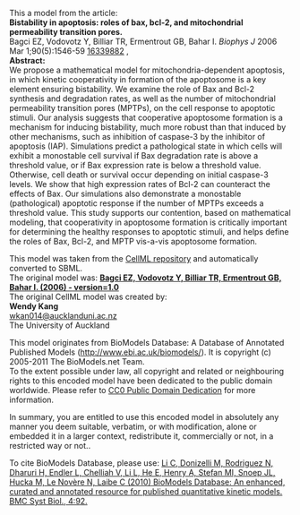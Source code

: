 

This a model from the article:  
**Bistability in apoptosis: roles of bax, bcl-2, and mitochondrial permeability transition pores.**   
Bagci EZ, Vodovotz Y, Billiar TR, Ermentrout GB, Bahar I. _Biophys J_ 2006 Mar
1;90(5):1546-59 [16339882](http://www.ncbi.nlm.nih.gov/pubmed/16339882) ,  
**Abstract:**   
We propose a mathematical model for mitochondria-dependent apoptosis, in which
kinetic cooperativity in formation of the apoptosome is a key element ensuring
bistability. We examine the role of Bax and Bcl-2 synthesis and degradation
rates, as well as the number of mitochondrial permeability transition pores
(MPTPs), on the cell response to apoptotic stimuli. Our analysis suggests that
cooperative apoptosome formation is a mechanism for inducing bistability, much
more robust than that induced by other mechanisms, such as inhibition of
caspase-3 by the inhibitor of apoptosis (IAP). Simulations predict a
pathological state in which cells will exhibit a monostable cell survival if
Bax degradation rate is above a threshold value, or if Bax expression rate is
below a threshold value. Otherwise, cell death or survival occur depending on
initial caspase-3 levels. We show that high expression rates of Bcl-2 can
counteract the effects of Bax. Our simulations also demonstrate a monostable
(pathological) apoptotic response if the number of MPTPs exceeds a threshold
value. This study supports our contention, based on mathematical modeling,
that cooperativity in apoptosome formation is critically important for
determining the healthy responses to apoptotic stimuli, and helps define the
roles of Bax, Bcl-2, and MPTP vis-a-vis apoptosome formation.

This model was taken from the [CellML
repository](http://www.cellml.org/models) and automatically converted to SBML.  
The original model was: [ **Bagci EZ, Vodovotz Y, Billiar TR, Ermentrout GB,
Bahar I. (2006) - version=1.0**
](http://models.cellml.org/exposure/26c452c0ad536ece6b5185c7c0e90650)  
The original CellML model was created by:  
**Wendy Kang**   
wkan014@aucklanduni.ac.nz  
The University of Auckland  

This model originates from BioModels Database: A Database of Annotated
Published Models (http://www.ebi.ac.uk/biomodels/). It is copyright (c)
2005-2011 The BioModels.net Team.  
To the extent possible under law, all copyright and related or neighbouring
rights to this encoded model have been dedicated to the public domain
worldwide. Please refer to [CC0 Public Domain
Dedication](http://creativecommons.org/publicdomain/zero/1.0/) for more
information.

In summary, you are entitled to use this encoded model in absolutely any
manner you deem suitable, verbatim, or with modification, alone or embedded it
in a larger context, redistribute it, commercially or not, in a restricted way
or not..  
  
To cite BioModels Database, please use: [Li C, Donizelli M, Rodriguez N,
Dharuri H, Endler L, Chelliah V, Li L, He E, Henry A, Stefan MI, Snoep JL,
Hucka M, Le Novère N, Laibe C (2010) BioModels Database: An enhanced, curated
and annotated resource for published quantitative kinetic models. BMC Syst
Biol., 4:92.](http://www.ncbi.nlm.nih.gov/pubmed/20587024)

